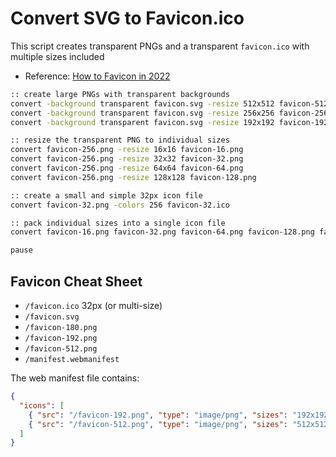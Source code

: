 # Convert SVG to Favicon.ico

This script creates transparent PNGs and a transparent `favicon.ico` with multiple sizes included

* Reference: [How to Favicon in 2022](https://evilmartians.com/chronicles/how-to-favicon-in-2021-six-files-that-fit-most-needs)

```bash
:: create large PNGs with transparent backgrounds
convert -background transparent favicon.svg -resize 512x512 favicon-512.png
convert -background transparent favicon.svg -resize 256x256 favicon-256.png
convert -background transparent favicon.svg -resize 192x192 favicon-192.png

:: resize the transparent PNG to individual sizes
convert favicon-256.png -resize 16x16 favicon-16.png
convert favicon-256.png -resize 32x32 favicon-32.png
convert favicon-256.png -resize 64x64 favicon-64.png
convert favicon-256.png -resize 128x128 favicon-128.png

:: create a small and simple 32px icon file
convert favicon-32.png -colors 256 favicon-32.ico

:: pack individual sizes into a single icon file
convert favicon-16.png favicon-32.png favicon-64.png favicon-128.png favicon-256.png -colors 256 favicon.ico

pause
```

## Favicon Cheat Sheet

* `/favicon.ico` 32px (or multi-size)
* `/favicon.svg`
* `/favicon-180.png`
* `/favicon-192.png`
* `/favicon-512.png`
* `/manifest.webmanifest`

The web manifest file contains:

```json
{
  "icons": [
    { "src": "/favicon-192.png", "type": "image/png", "sizes": "192x192" },
    { "src": "/favicon-512.png", "type": "image/png", "sizes": "512x512" }
  ]
}
```
